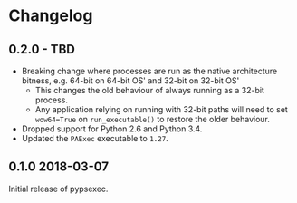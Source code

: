# Changelog

## 0.2.0 - TBD

* Breaking change where processes are run as the native architecture bitness, e.g. 64-bit on 64-bit OS' and 32-bit on 32-bit OS'
    * This changes the old behaviour of always running as a 32-bit process.
    * Any application relying on running with 32-bit paths will need to set `wow64=True` on `run_executable()` to restore the older behaviour.
* Dropped support for Python 2.6 and Python 3.4.
* Updated the `PAExec` executable to `1.27`.


## 0.1.0 2018-03-07

Initial release of pypsexec.
